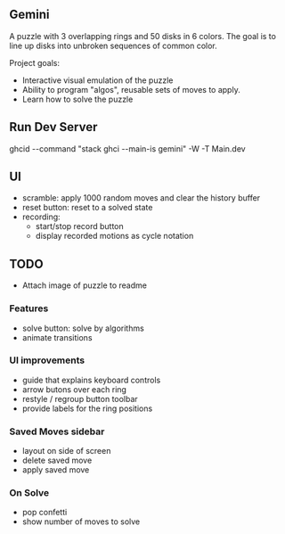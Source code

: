 ## Gemini 
A puzzle with 3 overlapping rings and 50 disks in 6 colors. The goal is to line up disks into unbroken sequences of common color.

Project goals:
- Interactive visual emulation of the puzzle
- Ability to program "algos", reusable sets of moves to apply.
- Learn how to solve the puzzle

## Run Dev Server
ghcid --command "stack ghci --main-is gemini" -W -T Main.dev

## UI
- scramble: apply 1000 random moves and clear the history buffer
- reset button: reset to a solved state
- recording:
    - start/stop record button
    - display recorded motions as cycle notation

## TODO
- Attach image of puzzle to readme

### Features
- solve button: solve by algorithms
- animate transitions

### UI improvements
- guide that explains keyboard controls
- arrow butons over each ring
- restyle / regroup button toolbar
- provide labels for the ring positions

### Saved Moves sidebar
- layout on side of screen
- delete saved move
- apply saved move

### On Solve
- pop confetti 
- show number of moves to solve
